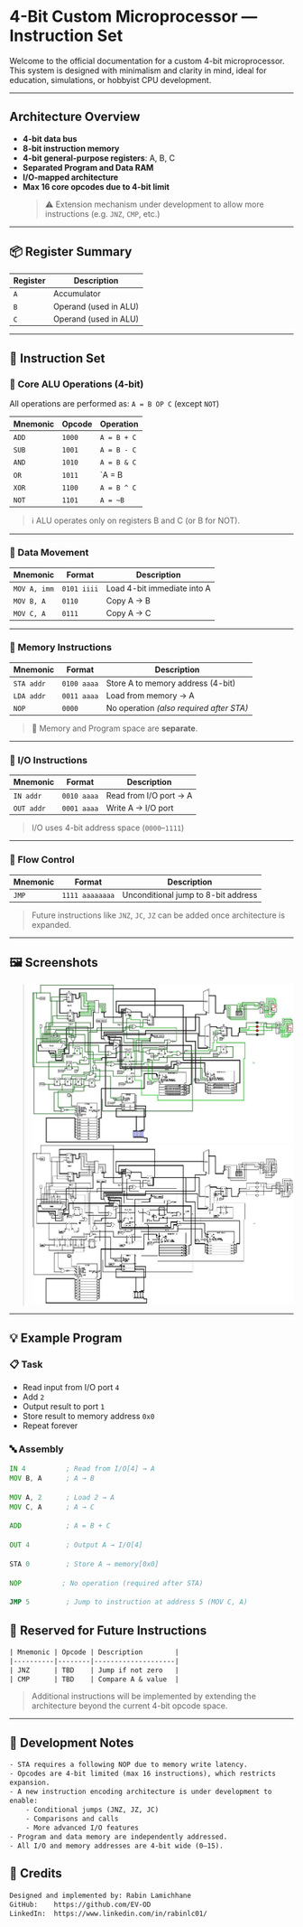 # 4-Bit Custom Microprocessor — Instruction Set

Welcome to the official documentation for a custom 4-bit microprocessor. This system is designed with minimalism and clarity in mind, ideal for education, simulations, or hobbyist CPU development.

---

## Architecture Overview

- **4-bit data bus**
- **8-bit instruction memory**
- **4-bit general-purpose registers**: A, B, C
- **Separated Program and Data RAM**
- **I/O-mapped architecture**
- **Max 16 core opcodes due to 4-bit limit**  
    > ⚠️ Extension mechanism under development to allow more instructions (e.g. `JNZ`, `CMP`, etc.)

---

## 📦 Register Summary

| Register | Description         |
|----------|---------------------|
| `A`      | Accumulator         |
| `B`      | Operand (used in ALU) |
| `C`      | Operand (used in ALU) |

---

## 📘 Instruction Set

### 🔹 Core ALU Operations (4-bit)

All operations are performed as: `A = B OP C` (except `NOT`)

| Mnemonic | Opcode | Operation        |
|----------|--------|------------------|
| `ADD`    | `1000` | `A = B + C`      |
| `SUB`    | `1001` | `A = B - C`      |
| `AND`    | `1010` | `A = B & C`      |
| `OR`     | `1011` | `A = B | C`      |
| `XOR`    | `1100` | `A = B ^ C`      |
| `NOT`    | `1101` | `A = ~B`         |

> ℹ️ ALU operates only on registers B and C (or B for NOT).

---

### 🔹 Data Movement

| Mnemonic    | Format         | Description                  |
|-------------|----------------|------------------------------|
| `MOV A, imm`| `0101 iiii`    | Load 4-bit immediate into A  |
| `MOV B, A`  | `0110`         | Copy A → B                   |
| `MOV C, A`  | `0111`         | Copy A → C                   |

---

### 🔹 Memory Instructions

| Mnemonic | Format         | Description                          |
|----------|----------------|--------------------------------------|
| `STA addr`| `0100 aaaa`   | Store A to memory address (4-bit)    |
| `LDA addr`| `0011 aaaa`   | Load from memory → A                 |
| `NOP`     | `0000`        | No operation *(also required after STA)* |

> 🧠 Memory and Program space are **separate**.

---

### 🔹 I/O Instructions

| Mnemonic | Format         | Description                     |
|----------|----------------|---------------------------------|
| `IN addr`| `0010 aaaa`    | Read from I/O port → A          |
| `OUT addr`| `0001 aaaa`   | Write A → I/O port              |

> I/O uses 4-bit address space (`0000`–`1111`)

---

### 🔹 Flow Control

| Mnemonic | Format             | Description                  |
|----------|--------------------|------------------------------|
| `JMP`    | `1111 aaaaaaaa`    | Unconditional jump to 8-bit address |

> Future instructions like `JNZ`, `JC`, `JZ` can be added once architecture is expanded.

---

## 🖼️ Screenshots
> ![Simulation Screenshot](./4bit.jpg)
> ![Circuit](./4bitClear.jpg)
---

## 💡 Example Program

### 📋 Task

- Read input from I/O port `4`
- Add `2`
- Output result to port `1`
- Store result to memory address `0x0`
- Repeat forever

### 🔤 Assembly

```asm
IN 4          ; Read from I/O[4] → A
MOV B, A      ; A → B

MOV A, 2      ; Load 2 → A
MOV C, A      ; A → C

ADD           ; A = B + C

OUT 4         ; Output A → I/O[4]

STA 0         ; Store A → memory[0x0]

NOP          ; No operation (required after STA)

JMP 5         ; Jump to instruction at address 5 (MOV C, A)
```

## 🔧 Reserved for Future Instructions

```
| Mnemonic | Opcode | Description        |
|----------|--------|--------------------|
| JNZ      | TBD    | Jump if not zero   |
| CMP      | TBD    | Compare A & value  |
```

> Additional instructions will be implemented by extending the architecture beyond the current 4-bit opcode space.
---

## 🧪 Development Notes

```
- STA requires a following NOP due to memory write latency.
- Opcodes are 4-bit limited (max 16 instructions), which restricts expansion.
- A new instruction encoding architecture is under development to enable:
    - Conditional jumps (JNZ, JZ, JC)
    - Comparisons and calls
    - More advanced I/O features
- Program and data memory are independently addressed.
- All I/O and memory addresses are 4-bit wide (0–15).
```

## 🧠 Credits

```
Designed and implemented by: Rabin Lamichhane
GitHub:    https://github.com/EV-OD
LinkedIn:  https://www.linkedin.com/in/rabinlc01/
```
